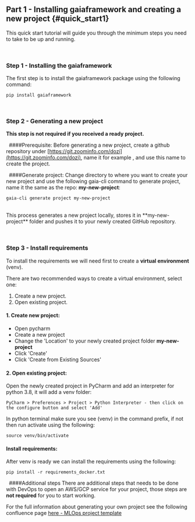 ## Part 1 - Installing gaiaframework and creating a new project {#quick_start1}

This quick start tutorial will guide you through the minimum steps you need to take to be up and running.

&nbsp;
### Step 1 - Installing the gaiaframework
The first step is to install the gaiaframework package using the following command:

    pip install gaiaframework

&nbsp;
### Step 2 - Generating a new project

**This step is not required if you received a ready project.**

&nbsp;
####Prerequisite:
Before generating a new project, create a github repository under 
[https://git.zoominfo.com/dozi](https://git.zoominfo.com/dozi), name it for example <strong><my-new-project></strong>, 
and use this name to create the project.

&nbsp;
####Generate project:
Change directory to where you want to create your new project and use the following gaia-cli command to generate 
project, name it the same as the repo: **my-new-project**: 

    gaia-cli generate project my-new-project


<br />
This process generates a new project locally, stores it in **my-new-project** folder and pushes it to your newly 
created GitHub repository.

&nbsp;
### Step 3 - Install requirements
To install the requirements we will need first to create a **virtual environment** (venv).

There are two recommended ways to create a virtual environment, select one:
1. Create a new project.
2. Open existing project.

#### 1. Create new project:
- Open pycharm
- Create a new project
- Change the 'Location' to your newly created project folder **my-new-project**
- Click 'Create'
- Click 'Create from Existing Sources'

#### 2. Open existing project:
Open the newly created project in PyCharm and add an interpreter for python 3.8, it will add a venv folder: 

    PyCharm > Preferences > Project > Python Interpreter - then click on the configure button and select 'Add'

In python terminal make sure you see (venv) in the command prefix, if not then run activate using the following:

    source venv/bin/activate

#### Install requirements:
After venv is ready we can install the requirements using the following:

    pip install -r requirements_docker.txt

&nbsp;
####Additional steps
There are additional steps that needs to be done with DevOps to open an AWS/GCP service for your project, those steps 
are **not required** for you to start working. 

For the full information about generating your own project see the following 
confluence page [here - MLOps project template](https://discoverorg.atlassian.net/wiki/spaces/ZE/pages/20356565807/MLOps+project+template)




